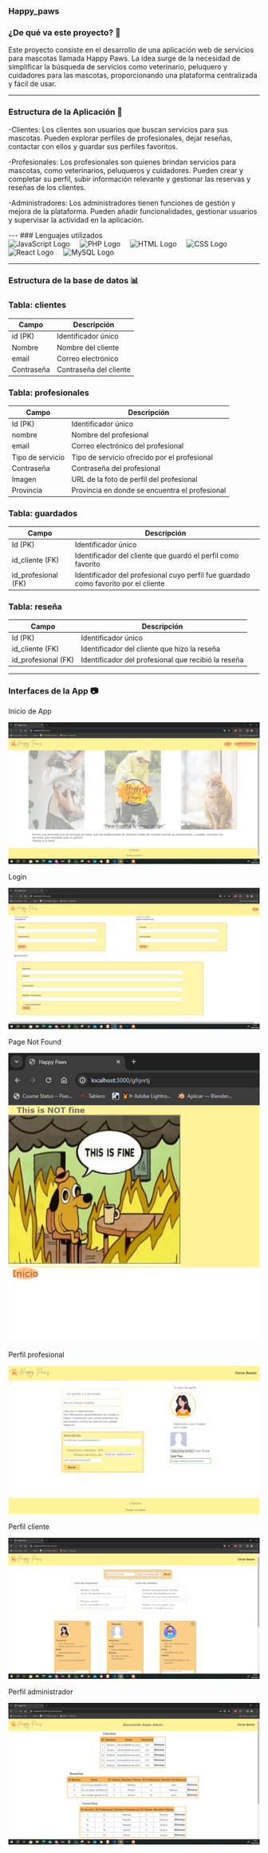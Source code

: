 ### Happy_paws

 ### ¿De qué va este proyecto? 📝
 
Este proyecto consiste en el desarrollo de una aplicación web de servicios para mascotas llamada Happy Paws. La idea surge de la necesidad de simplificar la búsqueda de servicios como veterinario, peluquero y cuidadores para las mascotas, proporcionando una plataforma centralizada y fácil de usar.

---

 ### Estructura de la Aplicación 📁
 
<p>-Clientes: Los clientes son usuarios que buscan servicios para sus mascotas. Pueden explorar perfiles de profesionales, dejar reseñas, contactar con ellos y guardar sus perfiles favoritos.</p>
<p>-Profesionales: Los profesionales son quienes brindan servicios para mascotas, como veterinarios, peluqueros y cuidadores. Pueden crear y completar su perfil, subir información relevante y gestionar las reservas y reseñas de los clientes.</p>
<p>-Administradores: Los administradores tienen funciones de gestión y mejora de la plataforma. Pueden añadir funcionalidades, gestionar usuarios y supervisar la actividad en la aplicación.</p>
---
### Lenguajes utilizados
<div >
    <img src="https://upload.wikimedia.org/wikipedia/commons/6/6a/JavaScript-logo.png" alt="JavaScript Logo" style="width: 45px; height: 45px;"> &nbsp;&nbsp;&nbsp;
    <img src="https://upload.wikimedia.org/wikipedia/commons/2/27/PHP-logo.svg" alt="PHP Logo" style="width: 45px; height: 45px;"> &nbsp;&nbsp;&nbsp;
    <img src="https://upload.wikimedia.org/wikipedia/commons/6/61/HTML5_logo_and_wordmark.svg" alt="HTML Logo" style="width: 45px; height: 45px;"> &nbsp;&nbsp;&nbsp;
    <img src="https://upload.wikimedia.org/wikipedia/commons/d/d5/CSS3_logo_and_wordmark.svg" alt="CSS Logo" style="width: 45px; height: 45px;"> &nbsp;&nbsp;&nbsp;
    <img src="https://upload.wikimedia.org/wikipedia/commons/a/a7/React-icon.svg" alt="React Logo" style="width: 45px; height: 45px;"> &nbsp;&nbsp;&nbsp;
    <img src="https://upload.wikimedia.org/wikipedia/commons/thumb/5/51/Mysql.svg/800px-Mysql.svg.png" alt="MySQL Logo" style="width: 45px; height: 45px;"> &nbsp;&nbsp;&nbsp;
    
</div>

---

### Estructura de la base de datos 📊

### Tabla: clientes

| Campo       | Descripción                |
|-------------|----------------------------|
| id (PK)     | Identificador único        |
| Nombre      | Nombre del cliente         |
| email       | Correo electrónico         |
| Contraseña  | Contraseña del cliente     |

### Tabla: profesionales

| Campo             | Descripción                              |
|-------------------|------------------------------------------|
| Id (PK)           | Identificador único                      |
| nombre            | Nombre del profesional                   |
| email             | Correo electrónico del profesional       |
| Tipo de servicio  | Tipo de servicio ofrecido por el profesional |
| Contraseña        | Contraseña del profesional               |
| Imagen            | URL de la foto de perfil del profesional |
| Provincia         | Provincia en donde se encuentra el profesional |

### Tabla: guardados

| Campo             | Descripción                              |
|-------------------|------------------------------------------|
| Id (PK)           | Identificador único                      |
| id_cliente (FK)   | Identificador del cliente que guardó el perfil como favorito |
| id_profesional (FK)| Identificador del profesional cuyo perfil fue guardado como favorito por el cliente |

### Tabla: reseña

| Campo             | Descripción                              |
|-------------------|------------------------------------------|
| Id (PK)           | Identificador único                      |
| id_cliente (FK)   | Identificador del cliente que hizo la reseña |
| id_profesional (FK)| Identificador del profesional que recibió la reseña |
---

### Interfaces de la App 📷

Inicio de App

<img src="https://github.com/Andie7bhadie/Happy_paws/blob/main/interfaces/inicio.PNG" alt="Inicio de App">

Login

<img src="https://github.com/Andie7bhadie/Happy_paws/blob/main/interfaces/login.PNG" alt="Login">

Page Not Found

<img src="https://github.com/Andie7bhadie/Happy_paws/blob/main/interfaces/ruta incorrecta.PNG" alt="Ruta incorrecta">

Perfil profesional

<img src="https://github.com/Andie7bhadie/Happy_paws/blob/main/interfaces/perfil profesional.PNG" alt="Perfil profesional">

Perfil cliente

<img src="https://github.com/Andie7bhadie/Happy_paws/blob/main/interfaces/cartas profesionales.PNG" alt="Perfil cliente">

Perfil administrador

<img src="https://github.com/Andie7bhadie/Happy_paws/blob/main/interfaces/admin.PNG" alt="Perfil administrador">

 
